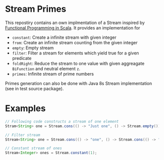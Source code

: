 # Stream Primes

This repostiry contains an own implmentation of a Stream inspired by [Functional Programming in Scala](https://www.manning.com/books/functional-programming-in-scala).
It provides an implementation for
- `constant`: Create a infinite stream with given integer
- `from`: Create an infinite stream counting from the given integer
- `empty`: Empty stream
- `filter`: Filter a stream for elements which yield true for a given predicate
- `foldRight`: Reduce the stream to one value with given aggreagate `BiFunction` and neutral element `z`.
- `primes`: Infinite stream of prime numbers

Primes generation can also be done with Java 8s Stream implementation (see in test source package).

# Examples
```Java
// Following code constructs a stream of one element
Stram<String> one = Stream.cons(() -> "Just one", () -> Stream.empty());

// Filter stream
Stream<String> one = Stream.cons(() -> "one", () -> Stream.cons(() -> "second", () -> Stream.empty())).filter("one"::equals); // Stream with one element

// Constant stream of ones
Stream<Integer> ones = Stream.constant(1);
```
